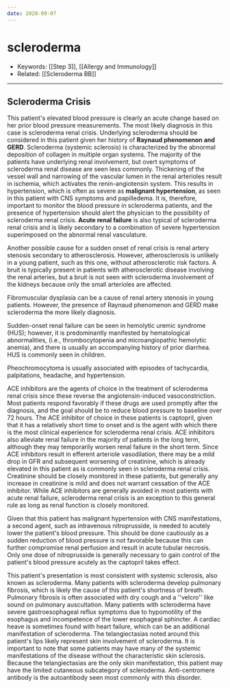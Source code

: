 ```yaml
---
date: 2020-09-07
---
```


# scleroderma

- Keywords: [[Step 3]], [[Allergy and Immunology]]
- Related: [[Scleroderma BB]]
---

## Scleroderma Crisis

<!-- scleroderma crisis symptoms, ddx, treatment -->

This patient's elevated blood pressure is clearly an acute change based on her prior blood pressure measurements. The most  likely diagnosis in this case is scleroderma renal crisis. Underlying  scleroderma should be considered in this patient given her history of  **Raynaud phenomenon and GERD**. Scleroderma (systemic sclerosis) is  characterized by the abnormal deposition of collagen in multiple organ  systems. The majority of the patients have underlying renal  involvement, but overt symptoms of scleroderma renal disease are seen  less commonly. Thickening of the vessel wall and narrowing of the  vascular lumen in the renal arterioles result in ischemia, which  activates the renin-angiotensin system. This results in hypertension,  which is often as severe as **malignant hypertension**, as seen in this  patient with CNS symptoms and papilledema. It is, therefore, important  to monitor the blood pressure in scleroderma patients, and the presence  of hypertension should alert the physician to the possibility of  scleroderma renal crisis. **Acute renal failure** is also typical of  scleroderma renal crisis and is likely secondary to a combination of  severe hypertension superimposed on the abnormal renal vasculature.

Another possible cause for a sudden onset of renal crisis is renal  artery stenosis secondary to atherosclerosis. However, atherosclerosis  is unlikely in a young patient, such as this one, without atherosclerotic risk factors. A bruit is typically present in patients  with atherosclerotic disease involving the renal arteries, but a bruit  is not seen with scleroderma involvement of the kidneys because only the small arterioles are affected.

Fibromuscular dysplasia can be a cause of renal artery stenosis in young patients. However, the presence of Raynaud phenomenon and GERD make scleroderma the more likely diagnosis.

Sudden-onset renal failure can be seen in hemolytic uremic syndrome  (HUS); however, it is predominantly manifested by hematological  abnormalities, (i.e., thrombocytopenia and microangiopathic hemolytic  anemia), and there is usually an accompanying history of prior  diarrhea. HUS is commonly seen in children.

Pheochromocytoma is usually associated with episodes of tachycardia, palpitations, headache, and hypertension.

ACE inhibitors are the agents  of choice in the treatment of scleroderma renal crisis since these  reverse the angiotensin-induced vasoconstriction. Most patients respond favorably if these drugs are used promptly after the diagnosis, and the goal should be to reduce blood pressure to baseline over 72 hours. The ACE inhibitor of choice in these patients is captopril, given that it  has a relatively short time to onset and is the agent with which there  is the most clinical experience for scleroderma renal crisis. ACE  inhibitors also alleviate renal failure in the majority of patients in  the long term, although they may temporarily worsen renal failure in the short term. Since ACE inhibitors result in efferent arteriole  vasodilation, there may be a mild drop in GFR and subsequent worsening  of creatinine, which is already elevated in this patient as is commonly  seen in scleroderma renal crisis. Creatinine should be closely  monitored in these patients, but generally any increase in creatinine is mild and does not warrant cessation of the ACE inhibitor. While ACE  inhibitors are generally avoided in most patients with acute renal  failure, scleroderma renal crisis is an exception to this general rule  as long as renal function is closely monitored.

Given that this patient has malignant hypertension with CNS manifestations, a second agent, such as intravenous nitroprusside, is needed to acutely  lower the patient's blood pressure. This should be done cautiously as a sudden reduction of blood pressure is not favorable because this can  further compromise renal perfusion and result in acute tubular  necrosis. Only one dose of nitroprusside is generally necessary to gain control of the patient's blood pressure acutely as the captopril takes  effect.

<!-- scleroderma sx --> 

This patient's presentation is most consistent with systemic sclerosis,  also known as scleroderma. Many patients with scleroderma develop  pulmonary fibrosis, which is likely the cause of this patient's  shortness of breath. Pulmonary fibrosis is often associated with dry  cough and a ''velcro'' like sound on pulmonary auscultation. Many  patients with scleroderma have severe gastroesophageal reflux symptoms  due to hypomotility of the esophagus and incompetence of the lower  esophageal sphincter. A cardiac heave is sometimes found with heart  failure, which can be an additional manifestation of scleroderma. The  telangiectasias noted around this patient's lips likely represent skin  involvement of scleroderma. It is important to note that some patients  may have many of the systemic manifestations of the disease without the  characteristic skin sclerosis. Because the telangiectasias are the only skin manifestation, this patient may have the limited cutaneous  subcategory of scleroderma. Anti-centromere antibody is the  autoantibody seen most commonly with this disorder.
